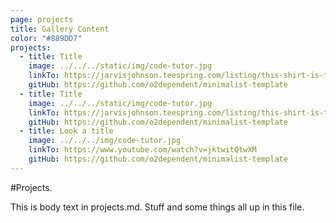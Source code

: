 ```yaml
---
page: projects
title: Gallery Content
color: "#889DD7"
projects:
  - title: Title
    image: ../../../static/img/code-tutor.jpg
    linkTo: https://jarvisjohnson.teespring.com/listing/this-shirt-is-trying-its-best?product=227
    gitHub: https://github.com/o2dependent/minimalist-template
  - title: Title
    image: ../../../static/img/code-tutor.jpg
    linkTo: https://jarvisjohnson.teespring.com/listing/this-shirt-is-trying-its-best?product=227
    gitHub: https://github.com/o2dependent/minimalist-template
  - title: Look a title
    image: ../../../img/code-tutor.jpg
    linkTo: https://www.youtube.com/watch?v=jktwitQtwXM
    gitHub: https://github.com/o2dependent/minimalist-template
---
```


#Projects.

This is body text in projects.md. Stuff and some things all up in this file.
